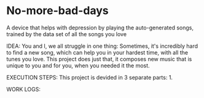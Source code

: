 # No-more-bad-days
A device that helps with depression by playing the auto-generated songs, trained by the data set of all the songs you love

IDEA:
You and I, we all struggle in one thing: Sometimes, it's incredibly hard to find a new song, which can help you in your hardest time, with all the tunes you love. This project does just that, it composes new music that is unique to you and for you, when you needed it the most.

EXECUTION STEPS:
This project is devided in 3 separate parts:
1. 

WORK LOGS:
